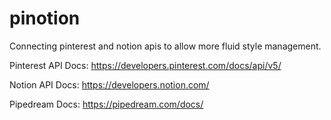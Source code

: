 # pinotion
Connecting pinterest and notion apis to allow more fluid style management. 

Pinterest API Docs:
https://developers.pinterest.com/docs/api/v5/

Notion API Docs:
https://developers.notion.com/

Pipedream Docs:
https://pipedream.com/docs/
